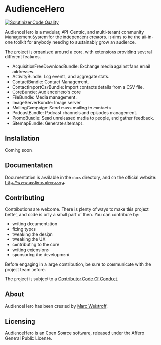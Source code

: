 # AudienceHero

[![Scrutinizer Code Quality](https://scrutinizer-ci.com/g/AudienceHero/AudienceHero/badges/quality-score.png?b=master)](https://scrutinizer-ci.com/g/AudienceHero/AudienceHero/?branch=master)

AudienceHero is a modular, API-Centric, and multi-tenant community Management System for the independent creators. 
It aims to be the all-in-one toolkit for anybody needing to sustainably grow an audience. 

The project is organized around a core, with extensions providing several different features.

- AcquisitionFreeDownloadBundle: Exchange media against fans email addresses.
- ActivityBundle: Log events, and aggregate stats.
- ContactBundle: Contact Management.
- ContactImportCsvBundle: Import contacts details from a CSV file.
- CoreBundle: AudienceHero's core.
- FileBundle: Media management.
- ImageServerBundle: Image server.
- MailingCampaign: Send mass mailing to contacts.
- PodcastBundle: Podcast channels and episodes management.
- PromoBundle: Send unreleased media to people, and gather feedback.
- SitemapBundle: Generate sitemaps.

## Installation

Coming soon.

## Documentation

Documentation is available in the `docs` directory, and on the official website: http://www.audiencehero.org.

## Contributing

Contributions are welcome. There is plenty of ways to make this project better, and code is only a small part of then.
You can contribute by:

- writing documentation
- fixing typos
- tweaking the design
- tweaking the UX
- contributing to the core
- writing extensions
- sponsoring the development

Before engaging in a large contribution, be sure to communicate with the project team before.

The project is subject to a [Contributor Code Of Conduct](/conduct.md).

## About

AudienceHero has been created by [Marc Weistroff](https://marc.weistroff.net).

## Licensing

AudienceHero is an Open Source software, released under the Affero General Public License. 

